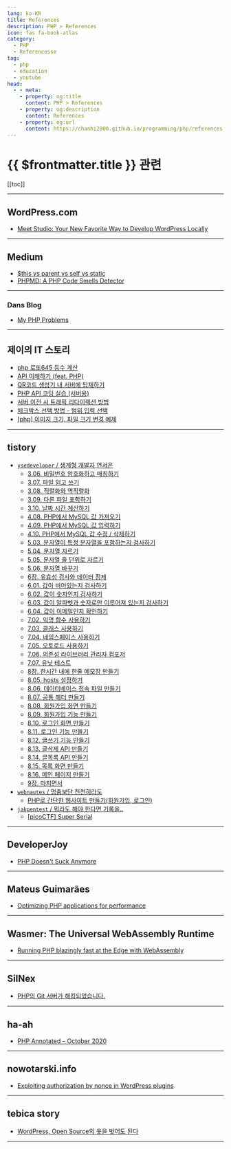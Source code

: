 ```yaml
---
lang: ko-KR
title: References
description: PHP > References
icon: fas fa-book-atlas
category: 
  - PHP
  - Referencesse
tag: 
  - php
  - education
  - youtube
head:
  - - meta:
    - property: og:title
      content: PHP > References
    - property: og:description
      content: References
    - property: og:url
      content: https://chanhi2000.github.io/programming/php/references.html
---
```


# {{ $frontmatter.title }} 관련

[[toc]]

---

## <VPIcon icon="fa-brands fa-wordpress"/>WordPress.com

- [Meet Studio: Your New Favorite Way to Develop WordPress Locally](https://wordpress.com/blog/2024/04/24/studio/)

---

## <VPIcon icon="fa-brands fa-medium"/>Medium

- [$this vs parent vs self vs static](https://medium.com/@erlandmuchasaj/this-vs-parent-vs-self-vs-static-2e1e89a42dca)
- [PHPMD: A PHP Code Smells Detector](https://mprtmma.medium.com/phpmd-a-php-code-smells-detector-d9c014d212a6)

---

### Dans Blog

- [My PHP Problems](https://www.dantleech.com/blog/2024/02/18/my-php-problems/)

---

## 제이의 IT 스토리

- [php 로또645 등수 계산](https://m.blog.naver.com/oralol/223401340442?)
- [API 이해하기 (feat. PHP)](https://m.blog.naver.com/oralol/223415862478?)
- [QR코드 생성기 내 서버에 탑재하기](https://m.blog.naver.com/oralol/223414704529)
- [PHP API 코딩 실습 (서버용)](https://m.blog.naver.com/oralol/223417581963)
- [서버 이전 시 트래픽 리다이렉션 방법](https://m.blog.naver.com/oralol/223435443197)
- [체크박스 선택 방법 - 범위 입력 선택](https://m.blog.naver.com/oralol/223435360550?)
- [\[php\] 이미지 크기, 파일 크기 변경 예제](https://m.blog.naver.com/oralol/223572314207)

---

## tistory

- [`ysedeveloper` / 생계형 개발자 연서은](https://ysedeveloper.tistory.com/m/)
  - [3.06. 비밀번호 암호화하고 매칭하기](https://ysedeveloper.tistory.com/m/entry/306-%EB%B9%84%EB%B0%80%EB%B2%88%ED%98%B8-%EC%95%94%ED%98%B8%ED%99%94%ED%95%98%EA%B3%A0-%EB%A7%A4%EC%B9%AD%ED%95%98%EA%B8%B0)
  - [3.07. 파일 읽고 쓰기](https://ysedeveloper.tistory.com/m/entry/307-%ED%8C%8C%EC%9D%BC-%EC%9D%BD%EA%B3%A0-%EC%93%B0%EA%B8%B0)
  - [3.08. 직렬화와 역직렬화](https://ysedeveloper.tistory.com/m/entry/308-%EC%A7%81%EB%A0%AC%ED%99%94%EC%99%80-%EC%97%AD%EC%A7%81%EB%A0%AC%ED%99%94)
  - [3.09. 다른 파일 포함하기](https://ysedeveloper.tistory.com/m/entry/309-%EB%8B%A4%EB%A5%B8-%ED%8C%8C%EC%9D%BC-%ED%8F%AC%ED%95%A8%ED%95%98%EA%B8%B0)
  - [3.10. 날짜 시간 계산하기](https://ysedeveloper.tistory.com/m/entry/310-%EB%82%A0%EC%A7%9C-%EC%8B%9C%EA%B0%84-%EA%B3%84%EC%82%B0%ED%95%98%EA%B8%B0)
  - [4.08. PHP에서 MySQL 값 가져오기](https://ysedeveloper.tistory.com/m/entry/408-PHP%EC%97%90%EC%84%9C-MySQL-%EA%B0%92-%EA%B0%80%EC%A0%B8%EC%98%A4%EA%B8%B0)
  - [4.09. PHP에서 MySQL 값 입력하기](https://ysedeveloper.tistory.com/m/entry/409-PHP%EC%97%90%EC%84%9C-MySQL-%EA%B0%92-%EC%9E%85%EB%A0%A5%ED%95%98%EA%B8%B0)
  - [4.10. PHP에서 MySQL 값 수정 / 삭제하기](https://ysedeveloper.tistory.com/m/entry/410-PHP%EC%97%90%EC%84%9C-MySQL-%EA%B0%92-%EC%88%98%EC%A0%95-%EC%82%AD%EC%A0%9C%ED%95%98%EA%B8%B0)
  - [5.03. 문자열이 특정 문자열을 포함하는지 검사하기](https://ysedeveloper.tistory.com/m/entry/503-%EB%AC%B8%EC%9E%90%EC%97%B4%EC%9D%B4-%ED%8A%B9%EC%A0%95-%EB%AC%B8%EC%9E%90%EC%97%B4%EC%9D%84-%ED%8F%AC%ED%95%A8%ED%95%98%EB%8A%94%EC%A7%80-%EA%B2%80%EC%82%AC%ED%95%98%EA%B8%B0)
  - [5.04. 문자열 자르기](https://ysedeveloper.tistory.com/m/entry/504-%EB%AC%B8%EC%9E%90%EC%97%B4-%EC%9E%90%EB%A5%B4%EA%B8%B0)
  - [5.05. 문자열 줄 단위로 자르기](https://ysedeveloper.tistory.com/m/entry/505-%EB%AC%B8%EC%9E%90%EC%97%B4-%EC%A4%84-%EB%8B%A8%EC%9C%84%EB%A1%9C-%EC%9E%90%EB%A5%B4%EA%B8%B0)
  - [5.06. 문자열 바꾸기](https://ysedeveloper.tistory.com/m/entry/506-%EB%AC%B8%EC%9E%90%EC%97%B4-%EB%B0%94%EA%BE%B8%EA%B8%B0)
  - [6장. 유효성 검사와 데이터 정제](https://ysedeveloper.tistory.com/m/entry/6%EC%9E%A5-%EC%9C%A0%ED%9A%A8%EC%84%B1-%EA%B2%80%EC%82%AC%EC%99%80-%EB%8D%B0%EC%9D%B4%ED%84%B0-%EC%A0%95%EC%A0%9C)
  - [6.01. 값이 비어있는지 검사하기](https://ysedeveloper.tistory.com/m/entry/601-%EA%B0%92%EC%9D%B4-%EB%B9%84%EC%96%B4%EC%9E%88%EB%8A%94%EC%A7%80-%EA%B2%80%EC%82%AC%ED%95%98%EA%B8%B0)
  - [6.02. 값이 숫자인지 검사하기](https://ysedeveloper.tistory.com/m/entry/602-%EA%B0%92%EC%9D%B4-%EC%88%AB%EC%9E%90%EC%9D%B8%EC%A7%80-%EA%B2%80%EC%82%AC%ED%95%98%EA%B8%B0)
  - [6.03. 값이 알파벳과 숫자로만 이루어져 있는지 검사하기](https://ysedeveloper.tistory.com/m/entry/603-%EA%B0%92%EC%9D%B4-%EC%95%8C%ED%8C%8C%EB%B2%B3%EA%B3%BC-%EC%88%AB%EC%9E%90%EB%A1%9C%EB%A7%8C-%EC%9D%B4%EB%A3%A8%EC%96%B4%EC%A0%B8-%EC%9E%88%EB%8A%94%EC%A7%80-%EA%B2%80%EC%82%AC%ED%95%98%EA%B8%B0)
  - [6.04. 값이 이메일인지 확인하기](https://ysedeveloper.tistory.com/m/entry/604-%EA%B0%92%EC%9D%B4-%EC%9D%B4%EB%A9%94%EC%9D%BC%EC%9D%B8%EC%A7%80-%ED%99%95%EC%9D%B8%ED%95%98%EA%B8%B0)
  - [7.02. 익명 함수 사용하기](https://ysedeveloper.tistory.com/m/entry/702-%EC%9D%B5%EB%AA%85-%ED%95%A8%EC%88%98-%EC%82%AC%EC%9A%A9%ED%95%98%EA%B8%B0)
  - [7.03. 클래스 사용하기](https://ysedeveloper.tistory.com/m/entry/703-%ED%81%B4%EB%9E%98%EC%8A%A4-%EC%82%AC%EC%9A%A9%ED%95%98%EA%B8%B0)
  - [7.04. 네임스페이스 사용하기](https://ysedeveloper.tistory.com/m/entry/704-%EB%84%A4%EC%9E%84%EC%8A%A4%ED%8E%98%EC%9D%B4%EC%8A%A4-%EC%82%AC%EC%9A%A9%ED%95%98%EA%B8%B0)
  - [7.05. 오토로드 사용하기](https://ysedeveloper.tistory.com/m/entry/705-%EC%98%A4%ED%86%A0%EB%A1%9C%EB%93%9C-%EC%82%AC%EC%9A%A9%ED%95%98%EA%B8%B0)
  - [7.06. 의존성 라이브러리 관리자 컴포저](https://ysedeveloper.tistory.com/m/entry/706-%EC%9D%98%EC%A1%B4%EC%84%B1-%EB%9D%BC%EC%9D%B4%EB%B8%8C%EB%9F%AC%EB%A6%AC-%EA%B4%80%EB%A6%AC%EC%9E%90-%EC%BB%B4%ED%8F%AC%EC%A0%80)
  - [7.07. 유닛 테스트](https://ysedeveloper.tistory.com/m/entry/707-%EC%9C%A0%EB%8B%9B-%ED%85%8C%EC%8A%A4%ED%8A%B8)
  - [8장. 한시간 내에 한줄 메모장 만들기](https://ysedeveloper.tistory.com/m/entry/8%EC%9E%A5-%ED%95%9C%EC%8B%9C%EA%B0%84-%EB%82%B4%EC%97%90-%ED%95%9C%EC%A4%84-%EB%A9%94%EB%AA%A8%EC%9E%A5-%EB%A7%8C%EB%93%A4%EA%B8%B0)
  - [8.05. hosts 설정하기](https://ysedeveloper.tistory.com/m/entry/805-hosts-%EC%84%A4%EC%A0%95%ED%95%98%EA%B8%B0)
  - [8.06. 데이터베이스 접속 파일 만들기](https://ysedeveloper.tistory.com/m/entry/806-%EB%8D%B0%EC%9D%B4%ED%84%B0%EB%B2%A0%EC%9D%B4%EC%8A%A4-%EC%A0%91%EC%86%8D-%ED%8C%8C%EC%9D%BC-%EB%A7%8C%EB%93%A4%EA%B8%B0)
  - [8.07. 공통 헤더 만들기](https://ysedeveloper.tistory.com/m/entry/807-%EA%B3%B5%ED%86%B5-%ED%97%A4%EB%8D%94-%EB%A7%8C%EB%93%A4%EA%B8%B0)
  - [8.08. 회원가입 화면 만들기](https://ysedeveloper.tistory.com/m/entry/808-%ED%9A%8C%EC%9B%90%EA%B0%80%EC%9E%85-%ED%99%94%EB%A9%B4-%EB%A7%8C%EB%93%A4%EA%B8%B0)
  - [8.09. 회원가입 기능 만들기](https://ysedeveloper.tistory.com/m/entry/809-%ED%9A%8C%EC%9B%90%EA%B0%80%EC%9E%85-%EA%B8%B0%EB%8A%A5-%EB%A7%8C%EB%93%A4%EA%B8%B0)
  - [8.10. 로그인 화면 만들기](https://ysedeveloper.tistory.com/m/entry/810-%EB%A1%9C%EA%B7%B8%EC%9D%B8-%ED%99%94%EB%A9%B4-%EB%A7%8C%EB%93%A4%EA%B8%B0)
  - [8.11. 로그인 기능 만들기](https://ysedeveloper.tistory.com/m/entry/811-%EB%A1%9C%EA%B7%B8%EC%9D%B8-%EA%B8%B0%EB%8A%A5-%EB%A7%8C%EB%93%A4%EA%B8%B0)
  - [8.12. 글쓰기 기능 만들기](https://ysedeveloper.tistory.com/m/entry/812-%EA%B8%80%EC%93%B0%EA%B8%B0-%EA%B8%B0%EB%8A%A5-%EB%A7%8C%EB%93%A4%EA%B8%B0)
  - [8.13. 글삭제 API 만들기](https://ysedeveloper.tistory.com/m/entry/813-%EA%B8%80%EC%82%AD%EC%A0%9C-API-%EB%A7%8C%EB%93%A4%EA%B8%B0)
  - [8.14. 글목록 API 만들기](https://ysedeveloper.tistory.com/m/entry/814-%EA%B8%80%EB%AA%A9%EB%A1%9D-API-%EB%A7%8C%EB%93%A4%EA%B8%B0)
  - [8.15. 목록 화면 만들기](https://ysedeveloper.tistory.com/m/entry/815-%EB%AA%A9%EB%A1%9D-%ED%99%94%EB%A9%B4-%EB%A7%8C%EB%93%A4%EA%B8%B0)
  - [8.16. 메인 페이지 만들기](https://ysedeveloper.tistory.com/m/entry/816-%EB%A9%94%EC%9D%B8-%ED%8E%98%EC%9D%B4%EC%A7%80-%EB%A7%8C%EB%93%A4%EA%B8%B0)
  - [9장. 마치면서](https://ysedeveloper.tistory.com/m/entry/9%EC%9E%A5-%EB%A7%88%EC%B9%98%EB%A9%B4%EC%84%9C)
  <!-- END: ysedeveloper -->
- [`webnautes` / 멈춤보단 천천히라도](https://webnautes.tistory.com/m/)
  - [PHP로 간단한 웹사이트 만들기(회원가입, 로그인)](https://webnautes.tistory.com/m/1989)
  <!-- END: webnautes -->
- [`jakpentest` / 뭐라도 해야 한다면 기록을..](https://jakpentest.tistory.com/m/)
  - [\[picoCTF\] Super Serial](https://jakpentest.tistory.com/m/entry/picoCTF-Super-Serial)
  <!-- END: jakpentest -->
<!-- END: tistory.com -->

---

## DeveloperJoy

- [PHP Doesn't Suck Anymore](https://developerjoy.co/blog/php-doesnt-suck-anymore)

---

## Mateus Guimarães

- [Optimizing PHP applications for performance](https://mateusguimaraes.com/posts/optimizing-php-applications-for-performance)

---

## Wasmer: The Universal WebAssembly Runtime

- [Running PHP blazingly fast at the Edge with WebAssembly](https://wasmer.io/posts/running-php-blazingly-fast-at-the-edge-with-wasm)

---

## SilNex

- [PHP의 Git 서버가 해킹되었습니다.](https://silnex.github.io/blog/php-supply-chain-attacked)

---

## ha-ah

- [PHP Annotated – October 2020](https://haah.kr/2020/10/24/php-annotated-october-2020/?)

---

## nowotarski.info

- [Exploiting authorization by nonce in WordPress plugins](https://nowotarski.info/wordpress-nonce-authorization/)

---

## tebica story

- [WordPress, Open Source의 옷을 벗어도 된다](https://earlybird.kr/2833)

<!-- END: earlybird.kr -->

---

<TagLinks />